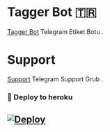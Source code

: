 # Tagger Bot 🇹🇷
[Tagger Bot](https://t.me/StarTaggerBot) Telegram Etiket Botu .

# Support 
[Support](https://t.me/StarBotKanal) Telegram Support Grub .

### 🚀 Deploy to heroku
[![Deploy](https://www.herokucdn.com/deploy/button.svg)](https://heroku.com/deploy?template=https://github.com/alexx745alejandro/Lionutagbot )
-









